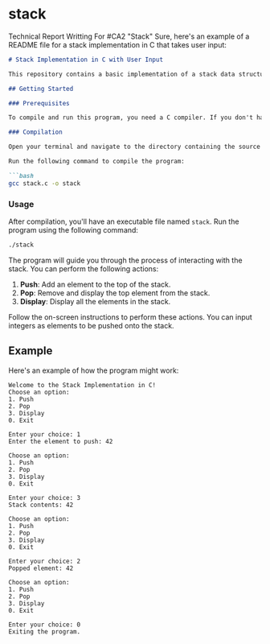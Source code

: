# stack
Technical Report Writting For #CA2 "Stack"
Sure, here's an example of a README file for a stack implementation in C that takes user input:

```markdown
# Stack Implementation in C with User Input

This repository contains a basic implementation of a stack data structure in C programming language. The program allows users to perform stack operations like push, pop, and display elements.

## Getting Started

### Prerequisites

To compile and run this program, you need a C compiler. If you don't have one installed, you can download and install GCC (GNU Compiler Collection).

### Compilation

Open your terminal and navigate to the directory containing the source code files.

Run the following command to compile the program:

```bash
gcc stack.c -o stack
```

### Usage

After compilation, you'll have an executable file named `stack`. Run the program using the following command:

```bash
./stack
```

The program will guide you through the process of interacting with the stack. You can perform the following actions:

1. **Push**: Add an element to the top of the stack.
2. **Pop**: Remove and display the top element from the stack.
3. **Display**: Display all the elements in the stack.

Follow the on-screen instructions to perform these actions. You can input integers as elements to be pushed onto the stack.

## Example

Here's an example of how the program might work:

```
Welcome to the Stack Implementation in C!
Choose an option:
1. Push
2. Pop
3. Display
0. Exit

Enter your choice: 1
Enter the element to push: 42

Choose an option:
1. Push
2. Pop
3. Display
0. Exit

Enter your choice: 3
Stack contents: 42

Choose an option:
1. Push
2. Pop
3. Display
0. Exit

Enter your choice: 2
Popped element: 42

Choose an option:
1. Push
2. Pop
3. Display
0. Exit

Enter your choice: 0
Exiting the program.
```

